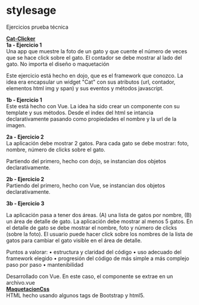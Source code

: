 # stylesage
Ejercicios prueba técnica

<b><u>Cat-Clicker</u></b></br>
<b>1a - Ejercicio 1</b></br>
Una	app	que	muestre	la	foto	de	un	gato	y	que	cuente	el	número	de	veces	que	se	hace click	sobre	el	gato.	El	contador	se	debe mostrar	al	lado	del	gato. No	importa	el	diseño	o	maquetación</br>

Este ejercicio está hecho en dojo, que es el framework que conozco. La idea era encapsular un widget "Cat" con sus atributos (url, contador, elementos html img y span) y sus eventos y métodos javascript.</br>

<b>1b - Ejercicio 1</b></br>
Este está hecho con Vue. La idea ha sido crear un componente con su template y sus métodos. Desde el index del html se intancia declarativamente pasando como propiedades el nombre y la url de la imagen.</br>

<b>2a - Ejercicio 2</b></br>
La	aplicación	debe	mostrar	2	gatos.	Para	cada	gato	se	debe	mostrar:	foto,	nombre,	número	de	clicks	sobre	el	gato.	</br>
	
Partiendo del primero, hecho con dojo, se instancian dos objetos declarativamente.</br>

<b>2b - Ejercicio 2</b></br>
Partiendo del primero, hecho con Vue, se instancian dos objetos declarativamente.</br>

<b>3b - Ejercicio 3</b></br>

La	aplicación	pasa	a	tener	dos	áreas.	(A)	una	lista	de	gatos	por	nombre,	(B)	un	área	de	detalle	de	gato.	La	aplicación	debe	mostrar	al	menos	5	gatos.	En	el	detalle	de	gato	se	debe	mostrar	el	nombre,	foto	y	número	de	clicks	(sobre	la	foto).	El	usuario	puede	hacer	click	sobre	los	nombres	de	la	lista	de	gatos	para	cambiar	el	gato	visible	en	el	área	de	detalle.</br>	
	
Puntos	a	valorar:	• estructura	y	claridad	del	código	• uso	adecuado	del	framework	elegido	• progresión	del	código	de	más	simple	a	más	complejo	paso	por	paso	• mantenibilidad</br>	

Desarrollado con Vue. En este caso, el componente se extrae en un archivo.vue 
</br>
<b><u>MaquetacionCss</u></b></br>
HTML hecho usando algunos tags de Bootstrap y html5.</br>
